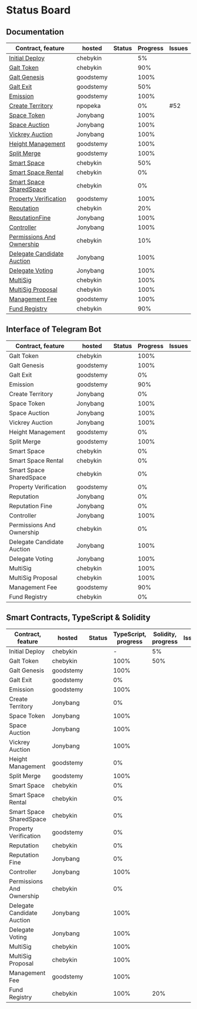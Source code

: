 # Status Board

## Documentation

| Contract, feature | hosted | Status | Progress | Issues |
| ----- | ----- | ----- | ----- | ----- |
| [Initial Deploy](../ru/InitialDeploy.md) | chebykin |  | 5% |  |
| [Galt Token](../ru/contracts/GaltToken.md) | chebykin |  | 90% |  |
| [Galt Genesis](../ru/contracts/GaltGenesis.md) | goodstemy |  | 100% |  |
| [Galt Exit](../ru/contracts/GaltExit.md) | goodstemy |  | 50% |  |
| [Emission](../ru/contracts/Emission.md) | goodstemy |  | 100% |  |
| [Create Territory](../ru/contracts/CreateTerritory.md) | npopeka |  | 0% | #52 |
| [Space Token](../ru/contracts/SpaceToken.md) | Jonybang |  | 100% |  |
| [Space Auction](../ru/contracts/SpaceAuction.md) | Jonybang |  | 100% |  |
| [Vickrey Auction](../ru/contracts/VickreyAuction.md) | Jonybang |  | 100% |  |
| [Height Management](../ru/contracts/HeightManagement.md) | goodstemy |  | 100% |  |
| [Split Merge](../ru/contracts/SplitMerge.md) | goodstemy |  | 100% |  |
| [Smart Space](../ru/SmartSpace.md) | chebykin |  | 50% |  |
| [Smart Space Rental](../ru/contracts/3rd-party/SmartSpace-Rental.md) | chebykin |  | 0% |  |
| [Smart Space SharedSpace](../ru/contracts/3rd-party/SmartSpace-SharedSpace.md) | chebykin |  | 0% |  |
| [Property Verification](../ru/contracts/PropertyVerification.md) | goodstemy |  | 100% |  |
| [Reputation](../ru/contracts/Reputation.md) | chebykin |  | 20% |  |
| [ReputationFine](../ru/contracts/ReputationFine.md) | Jonybang |  | 100% |  |
| [Controller](../ru/contracts/Controller.md) | Jonybang |  | 100% |  |
| [Permissions And Ownership](../ru/PermissionsAndOwnership.md) | chebykin |  | 10% |  |
| [Delegate Candidate Auction](../ru/contracts/DelegateCandidateAuction.md) | Jonybang |  | 100% |  |
| [Delegate Voting](../ru/contracts/DelegateVoting.md) | Jonybang |  | 100% |  |
| [MultiSig](../ru/contracts/MultiSig.md) | chebykin |  | 100% |  |
| [MultiSig Proposal](../ru/contracts/MultiSigProposal.md) | chebykin |  | 100% |  |
| [Management Fee](../ru/contracts/ManagementFee.md) | goodstemy |  | 100% |  |
| [Fund Registry](../ru/contracts/FundRegistry.md) | chebykin |  | 90% |  |


## Interface of Telegram Bot

| Contract, feature | hosted | Status | Progress | Issues |
| ----- | ----- | ----- | ----- | ----- |
| Galt Token | chebykin |  | 100% |  |
| Galt Genesis | goodstemy |  | 100% |  |
| Galt Exit | goodstemy |  | 0% |  |
| Emission | goodstemy |  | 90% |  |
| Create Territory | Jonybang |  | 0% |  |
| Space Token | Jonybang |  | 100% |  |
| Space Auction | Jonybang |  | 100% |  |
| Vickrey Auction | Jonybang |  | 100% |  |
| Height Management | goodstemy |  | 0% |  |
| Split Merge | goodstemy |  | 100% |  |
| Smart Space | chebykin |  | 0% |  |
| Smart Space Rental | chebykin |  | 0% |  |
| Smart Space SharedSpace | chebykin |  | 0% |  |
| Property Verification | goodstemy |  | 0% |  |
| Reputation | Jonybang |  | 0% |  |
| Reputation Fine | Jonybang |  | 0% |  |
| Controller | Jonybang |  | 100% |  |
| Permissions And Ownership | chebykin |  | 0% |  |
| Delegate Candidate Auction | Jonybang |  | 100% |  |
| Delegate Voting | Jonybang |  | 100% |  |
| MultiSig | chebykin |  | 100% |  |
| MultiSig Proposal | chebykin |  | 100% |  |
| Management Fee | goodstemy |  | 90% |  |
| Fund Registry | chebykin |  | 0% |  |


## Smart Contracts, TypeScript & Solidity

| Contract, feature | hosted | Status | TypeScript, progress | Solidity, progress | Issues |
| ----- | ----- | ----- | ----- | ----- | ----- |
| Initial Deploy | chebykin |  | - | 5% |  |
| Galt Token | chebykin |  | 100% | 50% |  |
| Galt Genesis | goodstemy |  | 100% |  |  |
| Galt Exit | goodstemy |  | 0% |  |  |
| Emission | goodstemy |  | 100% |  |  |
| Create Territory | Jonybang |  | 0% |  |  |
| Space Token | Jonybang |  | 100% |  |  |
| Space Auction | Jonybang |  | 100% |  |  |
| Vickrey Auction | Jonybang |  | 100% |  |  |
| Height Management | goodstemy |  | 0% |  |  |
| Split Merge | goodstemy |  | 100% |  |  |
| Smart Space | chebykin |  | 0% |  |  |
| Smart Space Rental | chebykin |  | 0% |  |  |
| Smart Space SharedSpace | chebykin |  | 0% |  |  |
| Property Verification | goodstemy |  | 0% |  |  |
| Reputation | chebykin |  | 0% |  |  |
| Reputation Fine | Jonybang |  | 0% |  |  |
| Controller | Jonybang |  | 100% |  |  |
| Permissions And Ownership | chebykin |  | 0% |  |  |
| Delegate Candidate Auction | Jonybang |  | 100% |  |  |
| Delegate Voting | Jonybang |  | 100% |  |  |
| MultiSig | chebykin |  | 100% |  |  |
| MultiSig Proposal | chebykin |  | 100% |  |  |
| Management Fee | goodstemy |  | 100% |  |  |
| Fund Registry | chebykin |  | 100% | 20% |  |
